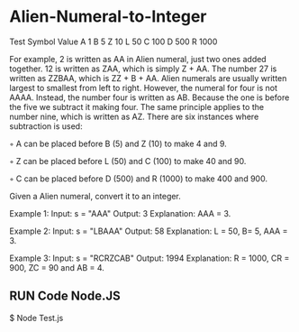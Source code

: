 ﻿# Alien-Numeral-to-Integer

Test
Symbol Value
A 1
B 5
Z 10
L 50
C 100
D 500
R 1000


For example, 2 is written as AA in Alien numeral, just two ones added together. 12 is
written as ZAA, which is simply Z +
AA. The number 27 is written as ZZBAA, which is ZZ + B + AA.
Alien numerals are usually written largest to smallest from left to right. However, the
numeral for four is not AAAA.
Instead, the number four is written as AB. Because the one is before the five we
subtract it making four. The same principle applies to the number nine, which is written
as AZ. There are six instances where subtraction is used:

◦ A can be placed before B (5) and Z (10) to make 4 and 9.

◦ Z can be placed before L (50) and C (100) to make 40 and 90.

◦ C can be placed before D (500) and R (1000) to make 400 and 900.

Given a Alien numeral, convert it to an integer.

Example 1:
Input: s = "AAA"
Output: 3
Explanation: AAA = 3.

Example 2:
Input: s = "LBAAA"
Output: 58
Explanation: L = 50, B= 5, AAA = 3.

Example 3:
Input: s = "RCRZCAB"
Output: 1994
Explanation: R = 1000, CR = 900, ZC = 90 and AB = 4.


## RUN Code Node.JS
$ Node Test.js

